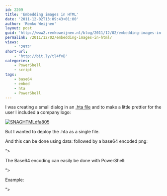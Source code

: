 ```yaml
---
id: 2209
title: 'Embedding images in HTML'
date: '2011-12-02T13:09:43+01:00'
author: 'Remko Weijnen'
layout: post
guid: 'http://www2.remkoweijnen.nl/blog/2011/12/02/embedding-images-in-html/'
permalink: /2011/12/02/embedding-images-in-html/
views:
    - '2972'
short-url:
    - 'http://bit.ly/tl4fvB'
categories:
    - PowerShell
    - script
tags:
    - base64
    - embed
    - hta
    - PowerShell
---
```


I was creating a small dialog in an [.hta file](http://en.wikipedia.org/wiki/HTML_Application) and to make a little prettier for the user I included a company logo:

[![SNAGHTMLdfa805](http://192.168.40.25:8081/wp-content/uploads/2011/12/SNAGHTMLdfa805_thumb.png "SNAGHTMLdfa805")](http://192.168.40.25:8081/wp-content/uploads/2011/12/SNAGHTMLdfa805.png)

But I wanted to deploy the .hta as a single file.

And this can be done using data: followed by a base64 encoded png:

 “&gt;

The Base64 encoding can easily be done with PowerShell:

“&gt;

Example:

“&gt;